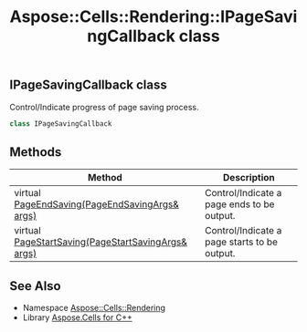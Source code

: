 ﻿---
title: Aspose::Cells::Rendering::IPageSavingCallback class
linktitle: IPageSavingCallback
second_title: Aspose.Cells for C++ API Reference
description: 'Aspose::Cells::Rendering::IPageSavingCallback class. Control/Indicate progress of page saving process in C++.'
type: docs
weight: 400
url: /cpp/aspose.cells.rendering/ipagesavingcallback/
---
## IPageSavingCallback class


Control/Indicate progress of page saving process.

```cpp
class IPageSavingCallback
```

## Methods

| Method | Description |
| --- | --- |
| virtual [PageEndSaving(PageEndSavingArgs\& args)](./pageendsaving/) | Control/Indicate a page ends to be output. |
| virtual [PageStartSaving(PageStartSavingArgs\& args)](./pagestartsaving/) | Control/Indicate a page starts to be output. |
## See Also

* Namespace [Aspose::Cells::Rendering](../)
* Library [Aspose.Cells for C++](../../)
